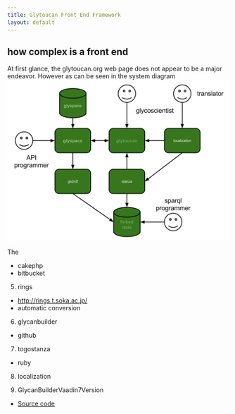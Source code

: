 ```yaml
---
title: Glytoucan Front End Framework
layout: default
---
```


## how complex is a front end

At first glance, the glytoucan.org web page does not appear to be a major endeavor.  However as can be seen in the system diagram
![Glytoucan System Architecture diagram](/images/glytoucan-system-architecture.svg)


The 
  * cakephp
  * bitbucket
5. rings
  * http://rings.t.soka.ac.jp/
  * automatic conversion
6. glycanbuilder
  * github
7. togostanza
  * ruby
8. localization

4. GlycanBuilderVaadin7Version
  * [Source code](https://github.com/alternativeTime/GlycanBuilderVaadin7Version)